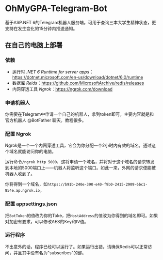 # OhMyGPA-Telegram-Bot
基于ASP.NET 6的Telegram机器人服务端，可用于查询三本大学生精神状态，更支持在发生变化的15分钟内推送通知。

## 在自己的电脑上部署

### 依赖
* 运行时 _.NET 6 Runtime for server apps_：https://dotnet.microsoft.com/en-us/download/dotnet/6.0/runtime
* 数据库 _Reids_：https://github.com/MicrosoftArchive/redis/releases
* 内网穿透工具 _Ngrok_：https://ngrok.com/download

### 申请机器人
你需要在Telegram中申请一个自己的机器人，拿到token即可。主要内容就是和官方机器人 @BotFather 聊天，教程很多。

### 配置 Ngrok
Ngrok是一个一个内网穿透工具，它会为你分配一个2小时内有效的域名，通过这个域名就能访问你的电脑。

运行命令`/ngrok http 5000`，这将申请一个域名，并将对于这个域名的请求转发到本地的5000端口上——机器人将监听这个端口。如此一来，外网的请求便能被机器人收到了。

你将得到一个域名，如`https://b91b-240e-390-e40-f9b0-2415-2909-6bc1-854e.ap.ngrok.io`。

### 配置 appsettings.json
把`BotToken`的值改为你的Toke，把`HostAddress`的值改为你得到的域名即可。如果对加密有要求，可以修改AES的Key和IV值。

### 运行程序
不出意外的话，程序已经可以运行了。如果运行出错，请确保Redis可以正常访问，并且其中没有名为"subscribes"的键。
